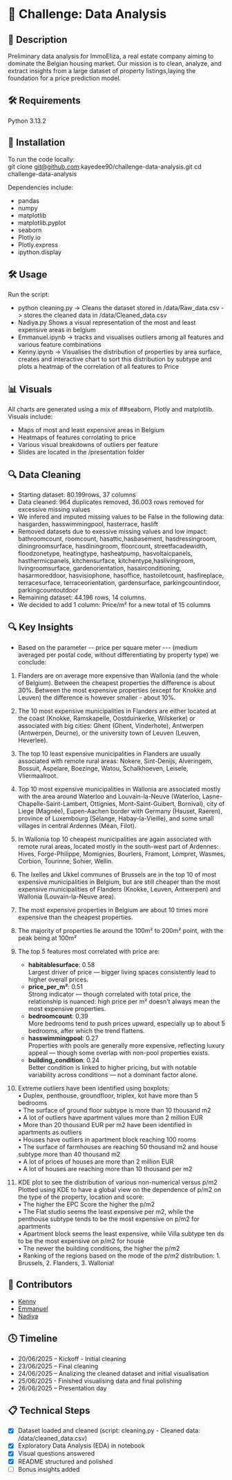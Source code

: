 # 🏡 Challenge: Data Analysis

## 📖 Description  
Preliminary data analysis for ImmoEliza, a real estate company aiming to dominate the Belgian housing market. Our mission is to clean, analyze, and extract insights from a large dataset of property listings,laying the foundation for a price prediction model.

## 🛠 Requirements
Python 3.13.2

## 🚀 Installation
To run the code locally:  
git clone git@github.com:kayedee90/challenge-data-analysis.git
cd challenge-data-analysis


Dependencies include:
- pandas
- numpy
- matplotlib
- matplotlib.pyplot
- seaborn
- Plotly.io
- Plotly.express
- ipython.display

## 🛠️ Usage
Run the script:
- python cleaning.py -> Cleans the dataset stored in /data/Raw_data.csv -> stores the cleaned data in /data/Cleaned_data.csv
- Nadiya.py Shows a visual representation of the most and least expensive areas in belgium
- Emmanuel.ipynb -> tracks and visualises outliers among all features and various feature combinations
- Kenny.ipynb -> Visualises the distribution of properties by area surface, creates and interactive chart to sort this distribution by subtype and plots a heatmap of the correlation of all features to Price

## 📊 Visuals
All charts are generated using a mix of ##seaborn, Plotly and matplotlib.  
Visuals include:
- Maps of most and least expensive areas in Belgium
- Heatmaps of features corrolating to price
- Various visual breakdowns of outliers per feature
- Slides are located in the /presentation folder
  
## 🔍 Data Cleaning
- Starting dataset: 80.199rows, 37 columns
- Data cleaned: 964 duplicates removed, 36.003 rows removed for excessive missing values
- We infered and imputed missing values to be False in the following data: hasgarden, hasswimmingpool, hasterrace, haslift
- Removed datasets due to exessive missing values and low impact: bathroomcount, roomcount, hasattic,hasbasement, hasdressingroom, diningroomsurface, hasdiningroom, floorcount, streetfacadewidth, floodzonetype, heatingtype, hasheatpump, hasvoltaicpanels, hasthermicpanels, kitchensurface, kitchentype,haslivingroom, livingroomsurface, gardenorientation, hasairconditioning, hasarmoreddoor, hasvisiophone, hasoffice, hastoiletcount, hasfireplace, terracesurface, terraceorientation, gardensurface, parkingcountindoor, parkingcountoutdoor
- Remaining dataset: 44.196 rows, 14 columns.
- We decided to add 1 column: Price/m² for a new total of 15 columns

## 🔍 Key Insights
- Based on the parameter -- price per square meter ---
(medium averaged per postal code, without differentiating by property type)
we conclude:

1. Flanders are on average more expensive than Wallonia (and the whole of Belgium).
Between the cheapest properties the difference is about 30%.
Between the most expensive properties (except for Knokke and Leuven)
the difference is however smaller - about 10%.

2. The 10 most expensive municipalities in Flanders are either located at the coast
(Knokke, Ramskapelle, Oostduinkerke, Wilskerke) or associated with big cities:
Ghent (Ghent, Vinderhote), Antwerpen (Antwerpen, Deurne),
or the university town of Leuven (Leuven, Heverlee).

3. The top 10 least expensive municipalities in Flanders are usually associated with
remote rural areas: Nokere, Sint-Denijs, Alveringem, Bossuit, Aspelare,
Boezinge, Watou, Schalkhoeven, Leisele, Vliermaalroot.

4. Top 10 most expensive municipalities in Wallonia are associated mostly
with the area around Waterloo and Louvain-la-Neuve (Waterloo, Lasne-Chapelle-Saint-Lambert,
Ottignies, Mont-Saint-Guibert, Bornival),
city of Liege (Magnée),
Eupen-Aachen border with Germany (Hauset, Raeren),   
province of Luxembourg (Sélange, Habay-la-Vieille),
and some small villages in central Ardennes (Méan, Filot).  

5. In Wallonia top 10 cheapest municipalities are again associated with remote rural areas,
located mostly in the south-west part of Ardennes:
Hives, Forge-Philippe, Momignies, Bourlers, Framont, Lompret,
Wasmes, Corbion, Tourinne, Sohier, Wellin.   

6. The Ixelles and Ukkel communes of Brussels are in the top 10 of most expensive municipalities in Belgium,
but are still cheaper than the most expensive municipalities of Flanders (Knokke, Leuven, Antwerpen)
and Wallonia (Louvain-la-Neuve area).

7. The most expensive properties in Belgium are about 10 times more expensive than the cheapest properties.
  
8. The majority of properties lie around the 100m² to 200m² point, with the peak being at 100m²  

9. The top 5 features most correlated with price are:
   - **habitablesurface**: 0.58  
     Largest driver of price — bigger living spaces consistently lead to higher overall prices.
   - **price_per_m²**: 0.51  
     Strong indicator — though correlated with total price, the relationship is nuanced: high price per m² doesn't always mean the most expensive properties.
   - **bedroomcount**: 0.39  
     More bedrooms tend to push prices upward, especially up to about 5 bedrooms, after which the trend flattens.
   - **hasswimmingpool**: 0.27  
     Properties with pools are generally more expensive, reflecting luxury appeal — though some overlap with non-pool properties exists.
   - **building_condition**: 0.24  
     Better condition is linked to higher pricing, but with notable variability across conditions — not a dominant factor alone.

11. Extreme outliers have been identified using boxplots:   
•    Duplex, penthouse, groundfloor, triplex, kot have more than 5 bedrooms  
•    The surface of ground floor subtype is more than 10 thousand m2  
•    A lot of outliers have apartment values more than 2 million EUR  
•    More than 20 thousand EUR per m2 have been identified in apartments as outliers  
•    Houses have outliers in apartment block reaching 100 rooms  
•    The surface of farmhouses are reaching 50 thousand m2 and house subtype more than 40 thousand m2  
•    A lot of prices of houses are more than 2 million EUR  
•    A lot of houses are reaching more than 10 thousand per m2  


12. KDE plot to see the distribution of various non-numerical versus p/m2  
Plotted using KDE to have a global view on the dependence of p/m2 on the type of the property, location and score:  
•    The higher the EPC Score the higher the p/m2  
•    The Flat studio seems the least expensive per m2, while the penthouse subtype tends to be the most expensive on p/m2 for apartments  
•    Apartment block seems the least expensive, while Villa subtype ten ds to be the most expensive on p/m2 for house  
•    The newer the building conditions, the higher the p/m2  
•    Ranking of the regions based on the mode of the p/m2 distribution: 1. Brussels, 2. Flanders, 3. Wallonia!  
  
## 👥 Contributors
- [Kenny](https://github.com/kayedee90)
- [Emmanuel](https://github.com/Manu1175)
- [Nadiya](https://github.com/nadiya0509)

  
## 🕓 Timeline
- 20/06/2025 – Kickoff - Initial cleaning
- 23/06/2025 – Final cleaning
- 24/06/2025 – Analizing the cleaned dataset and initial visualisation
- 25/06/2025 - Finished visualising data and final polishing
- 26/06/2025 – Presentation day


## 📋 Technical Steps
- [x] Dataset loaded and cleaned (script: cleaning.py - Cleaned data: /data/cleaned_data.csv)
- [x] Exploratory Data Analysis (EDA) in notebook
- [x] Visual questions answered
- [x] README structured and polished
- [ ] Bonus insights added
